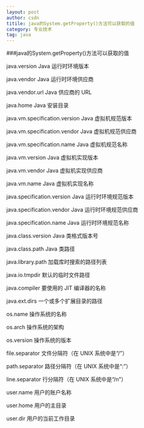 ```yaml
---
layout: post
author: csdn
titile: java的System.getProperty()方法可以获取的值
category: 专业技术
tag: java 
---
```

  ###java的System.getProperty()方法可以获取的值
  	
java.version     Java 运行时环境版本

java.vendor		Java 运行时环境供应商

java.vendor.url		Java 供应商的 URL

java.home		Java 安装目录

java.vm.specification.version		Java 虚拟机规范版本

java.vm.specification.vendor		Java 虚拟机规范供应商

java.vm.specification.name		Java 虚拟机规范名称

java.vm.version		Java 虚拟机实现版本

java.vm.vendor		Java 虚拟机实现供应商

java.vm.name		Java 虚拟机实现名称

java.specification.version		Java 运行时环境规范版本

java.specification.vendor		Java 运行时环境规范供应商

java.specification.name		Java 运行时环境规范名称

java.class.version		Java 类格式版本号

java.class.path		Java 类路径

java.library.path		加载库时搜索的路径列表

java.io.tmpdir		默认的临时文件路径

java.compiler		要使用的 JIT 编译器的名称

java.ext.dirs		一个或多个扩展目录的路径

os.name		操作系统的名称

os.arch		操作系统的架构

os.version		操作系统的版本

file.separator		文件分隔符（在 UNIX 系统中是“/”）

path.separator		路径分隔符（在 UNIX 系统中是“:”）

line.separator		行分隔符（在 UNIX 系统中是“/n”）

user.name		用户的账户名称

user.home		用户的主目录

user.dir		用户的当前工作目录